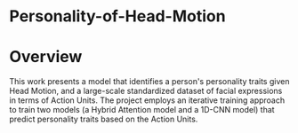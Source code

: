 # Personality-of-Head-Motion

# Overview
This work presents a model that identifies a person's personality traits given Head Motion, and a large-scale standardized dataset of facial expressions in terms of Action Units. The project employs an iterative training approach to train two models (a Hybrid Attention model and a 1D-CNN model) that predict personality traits based on the Action Units.

